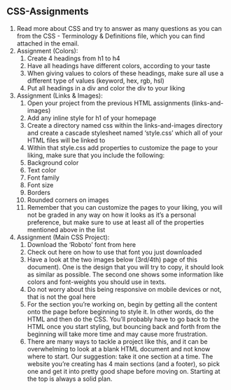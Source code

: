 ## CSS-Assignments
1. Read more about CSS and try to answer as many questions as you can from the CSS - Terminology & Definitions file, which you can find attached in the email.
2. Assignment (Colors):
    1. Create 4 headings from h1 to h4
    2. Have all headings have different colors, according to your taste
    3. When giving values to colors of these headings, make sure all use a different type of
    values (keyword, hex, rgb, hsl)
    4. Put all headings in a div and color the div to your liking
3. Assignment (Links & Images):
    1. Open your project from the previous HTML assignments (links-and-images)
    2. Add any inline style for h1 of your homepage
    3. Create a directory named css within the links-and-images directory and create a
    cascade stylesheet named ‘style.css’ which all of your HTML files will be linked to
    4. Within that style.css add properties to customize the page to your liking, make sure that
    you include the following:
    1. Background color
    2. Text color
    3. Font family
    4. Font size
    5. Borders
    6. Rounded corners on images
    7. Remember that you can customize the pages to your liking, you will not be graded in
    any way on how it looks as it’s a personal preference, but make sure to use at least all of
    the properties mentioned above in the list
4. Assignment (Main CSS Project):
    1. Download the ‘Roboto’ font from here
    2. Check out here on how to use that font you just downloaded
    3. Have a look at the two images below (3rd/4th) page of this document). One is the design
    that you will try to copy, it should look as similar as possible. The second one shows
    some information like colors and font-weights you should use in texts.
    4. Do not worry about this being responsive on mobile devices or not, that is not the goal
    here
    5. For the section you’re working on, begin by getting all the content onto the page before
    beginning to style it. In other words, do the HTML and then do the CSS. You’ll probably
    have to go back to the HTML once you start styling, but bouncing back and forth from
    the beginning will take more time and may cause more frustration.
    6. There are many ways to tackle a project like this, and it can be overwhelming to look at
    a blank HTML document and not know where to start. Our suggestion: take it one
    section at a time. The website you’re creating has 4 main sections (and a footer), so pick
    one and get it into pretty good shape before moving on. Starting at the top is always a
    solid plan.